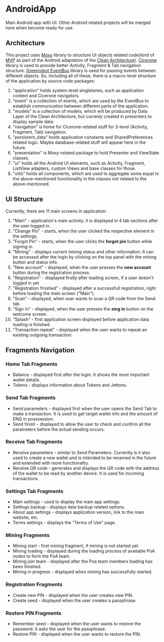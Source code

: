 # AndroidApp
Main Android app with UI. Other Android related projects will be merged here when become ready for use.
[](/docs/static_files/Screenshot_20180314-173148.png) [](/docs/static_files/Screenshot_20180314-173503.png)  [](/docs/static_files/Screenshot_20180314-173613.png)
## Architecture
This project uses [Moxy](https://github.com/Arello-Mobile/Moxy) library to structure UI objects related code(kind of [MVP](https://en.wikipedia.org/wiki/Model%E2%80%93view%E2%80%93presenter) as part of the Android adaptation of the [Clean Architecture](https://github.com/android10/Android-CleanArchitecture)). [Cicerone](https://github.com/terrakok/Cicerone) library is used to provide better Activity, Fragment & Tab navigation structure. [Greenrobot EventBus](http://greenrobot.org/eventbus/) library is used for passing events between different objects. So, including all of these, there is a macro-level structure of the application by source code packages:
 1. "application" holds system-level singletones, such as application context and Cicerone navigators.
 2. "event" is a collection of events, which are used by the EventBus to establish communication between different parts of the application.
 3. "models" is a collection of models, which will be produced by Data Layer of the Clean Architecture, but currenly created in presenters to display sample data.
 4. "navigation" is home for Cicerone-related stuff for 3-level (Activity, Fragment, Tab) navigation.
 5. "persistent_data" holds application constants and SharedPreferences related logic. Maybe database-related stuff will appear here in the future.
 6. "presentation" is Moxy-related package to hold Presenter and ViewState classes.
 7. "ui" holds all the Android UI elements, such as Activity, Fragment, ListView adapters, custom Views and base classes for those.
 8. "utils" holds all components, which are used to aggregate some equal to the above-mentioned functionality in the classes not related to the above-mentioned.
## UI Structure
Currently, there are 11 main screens in application:
 1. "Main" - application's main activity. it is displayed in 4 tab sections after the user logged in.
 2. "Change Pin" - starts, when the user clicked the respective element in the settings.
 3. "Forgot Pin" - starts, when the user clicks the **forgot pin** button while signing in.
 4. "Mining" - displays current mining status and other information. It can be accessed after the login by clicking on the top panel with the mining button and status info.
 5. "New account" - displayed, when the user presses the **new account** button during the registration process.
 6. "Registration" - displayed firstly after loading screen, if a user doesn't logged in yet
 7. "Registration finished" - displayed after a successfull registration, right before loading the main screen ("Main").
 8. "Scan" - displayed, when user wants to scan a QR code from the Send tab.
 9. "Sign In" - displayed, when the user presses the **sing in** button on the welcome screen.
 10. "Splash" - first application screen displayed before application data loading is finished.
 11. "Transaction repeat" - displayed when the user wants to repeat an existing outgoing transaction.
## Fragments Navigation
### Home Tab Fragments
  * Balance - displayed first after the login. It shows the most important wallet details.
  * Tokens - displays information about Tokens and Jettons.
### Send Tab Fragments
  * Send parameters - displayed first when the user opens the Send Tab to make a transaction. It is used to get target wallet info and the amount of ENQ in posssession.
  * Send finish - displayed to allow the user to check and confirm all the parameters before the actual sending occurs.
### Receive Tab Fragments
  * Receive parameters - similar to Send Parameters. Currently is it also used to create a new wallet and is intended to be renamed in the future and extended with more functionality.
  * Receive QR code - generates and displays the QR code with the address of the wallet to be read by another device. It is used for incoming transactions.
### Settings Tab Fragments
  * Main settings - used to display the main app settings.
  * Settings backup - displays data backup related options.
  * About app settings - displays application version, link to the main website, etc.
  * Terms settings - displays the "Terms of Use" page.
### Mining Fragments
  * Mining start - first mining fragment, if mining is not started yet.
  * Mining loading - displayed during the loading process of available PoA nodes to form the PoA team.
  * Mining join team - displayed after the Poa team members loading has been finished.
  * Mining in progress - displayed when mining has successfully started.
### Registration Fragments
  * Create new PIN - displayed when the user creates new PIN.
  * Create seed - displayed when the user creates a passphrase.
### Restore PIN Fragments
  * Remember seed - displayed when the user wants to restore the password. It asks the user for the passphrase.
  * Restore PIN -  displayed when the user wants to restore the PIN.
    
